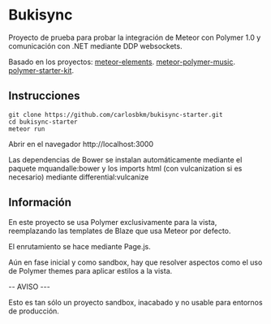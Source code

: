# Bukisync

Proyecto de prueba para probar la integración de Meteor con Polymer 1.0 y comunicación con .NET mediante DDP websockets.

Basado en los proyectos:
 [meteor-elements](https://github.com/atoy40/meteor-elements).
 [meteor-polymer-music](https://github.com/atoy40/meteor-polymer-music).
 [polymer-starter-kit](https://github.com/polymerelements/polymer-starter-kit).

## Instrucciones

```
git clone https://github.com/carlosbkm/bukisync-starter.git
cd bukisync-starter
meteor run
```
Abrir en el navegador http://localhost:3000

Las dependencias de Bower se instalan automáticamente mediante el paquete mquandalle:bower y los imports html (con vulcanization si es necesario) mediante differential:vulcanize

## Información

En este proyecto se usa Polymer exclusivamente para la vista, reemplazando las templates de Blaze que usa Meteor por defecto.

El enrutamiento se hace mediante Page.js.

Aún en fase inicial y como sandbox, hay que resolver aspectos como el uso de Polymer themes para aplicar estilos a la vista.

-- AVISO ---

Esto es tan sólo un proyecto sandbox, inacabado y no usable para entornos de producción.
